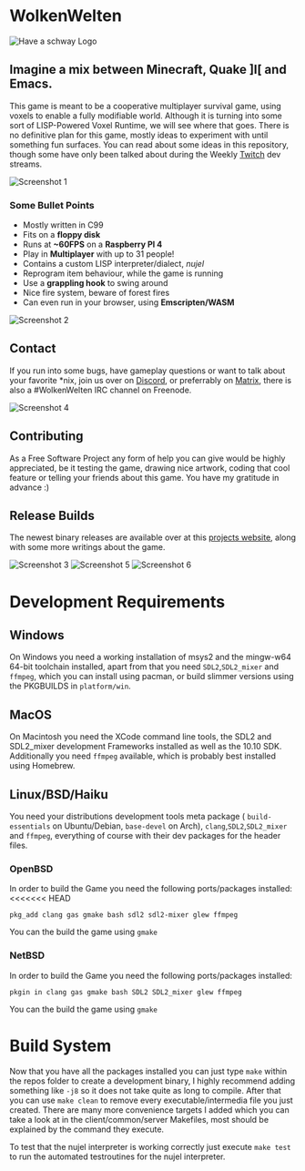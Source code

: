 # WolkenWelten

![Have a schway Logo](https://wolkenwelten.net/img/logo.png)

## Imagine a mix between Minecraft, Quake ]I[ and Emacs.
This game is meant to be a cooperative multiplayer survival game, using voxels
to enable a fully modifiable world. Although it is turning into some sort of
LISP-Powered Voxel Runtime, we will see where that goes.
There is no definitive plan for this game, mostly ideas to experiment with until
something fun surfaces. You can read about some ideas in this repository, though
some have only been talked about during the Weekly [Twitch](https://twitch.tv/melchizedek6809)
dev streams.

![Screenshot 1](https://wolkenwelten.net/img/1.jpg)

### Some Bullet Points
* Mostly written in C99
* Fits on a **floppy disk**
* Runs at **~60FPS** on a **Raspberry PI 4**
* Play in **Multiplayer** with up to 31 people!
* Contains a custom LISP interpreter/dialect, _nujel_
* Reprogram item behaviour, while the game is running
* Use a **grappling hook** to swing around
* Nice fire system, beware of forest fires
* Can even run in your browser, using **Emscripten/WASM**

![Screenshot 2](https://wolkenwelten.net/img/2.jpg)

## Contact
If you run into some bugs, have gameplay questions or want to talk about your
favorite *nix, join us over on [Discord](https://discord.gg/7rhnYH2), or preferrably on
[Matrix](https://matrix.to/#/!RKZztYPGhtlgALDvMS:matrix.org?via=matrix.org), there
is also a #WolkenWelten IRC channel on Freenode.

![Screenshot 4](https://wolkenwelten.net/img/4.jpg)

## Contributing
As a Free Software Project any form of help you can give would be highly
appreciated, be it testing the game, drawing nice artwork, coding that cool
feature or telling your friends about this game. You have my gratitude in advance :)

## Release Builds
The newest binary releases are available over at this [projects website](https://wolkenwelten.net),
along with some more writings about the game.

![Screenshot 3](https://wolkenwelten.net/img/3.jpg)
![Screenshot 5](https://wolkenwelten.net/img/5.jpg)
![Screenshot 6](https://wolkenwelten.net/img/6.jpg)

# Development Requirements

## Windows
On Windows you need a working installation of msys2 and the mingw-w64 64-bit
toolchain installed, apart from that you need `SDL2`,`SDL2_mixer` and `ffmpeg`,
which you can install using pacman, or build slimmer versions using the
PKGBUILDS in `platform/win`.

## MacOS
On Macintosh you need the XCode command line tools, the SDL2 and SDL2_mixer
development Frameworks installed as well as the 10.10 SDK. Additionally you need
`ffmpeg` available, which is probably best installed using Homebrew.

## Linux/BSD/Haiku
You need your distributions development tools meta package ( `build-essentials`
on Ubuntu/Debian, `base-devel` on Arch), `clang`,`SDL2`,`SDL2_mixer` and
`ffmpeg`, everything of course with their dev packages for the header files.

### OpenBSD
In order to build the Game you need the following ports/packages installed:
<<<<<<< HEAD
```shell
pkg_add clang gas gmake bash sdl2 sdl2-mixer glew ffmpeg
```
You can the build the game using `gmake`

### NetBSD
In order to build the Game you need the following ports/packages installed:
```shell
pkgin in clang gas gmake bash SDL2 SDL2_mixer glew ffmpeg
```
You can the build the game using `gmake`

# Build System
Now that you have all the packages installed you can just type `make` within
the repos folder to create a development binary, I highly recommend adding
something like `-j8` so it does not take quite as long to compile. After that
you can use `make clean` to remove every executable/intermedia file you just
created. There are many more convenience targets I added which you can take a
look at in the client/common/server Makefiles, most should be explained by the
command they execute.

To test that the nujel interpreter is working correctly just execute `make test`
to run the automated testroutines for the nujel interpreter.
